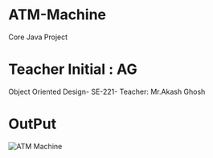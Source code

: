# ATM-Machine
Core Java Project
# Teacher Initial : AG
Object Oriented Design-
SE-221-
Teacher: Mr.Akash Ghosh
# OutPut

![ATM Machine](https://github.com/fahim1049/ATM-Machine/assets/98411093/6399f798-0c20-4317-aafd-8c2ca33f2f8b)
